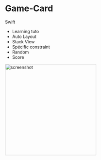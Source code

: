 # Game-Card
Swift
- Learning tuto
- Auto Layout
- Stack View
- Spécific constraint
- Random
- Score



<img width="300" src="https://user-images.githubusercontent.com/56839789/73275966-38d62d80-41e8-11ea-9b31-f448ba4e8ff8.png" alt="screenshot">
